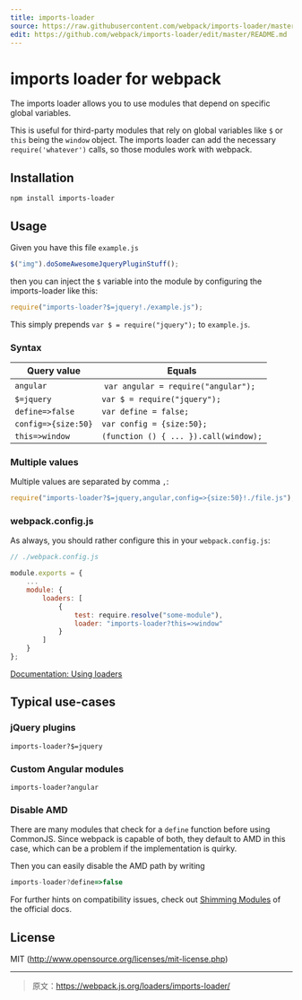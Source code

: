 ```yaml
---
title: imports-loader
source: https://raw.githubusercontent.com/webpack/imports-loader/master/README.md
edit: https://github.com/webpack/imports-loader/edit/master/README.md
---
```

# imports loader for webpack

The imports loader allows you to use modules that depend on specific global variables.

This is useful for third-party modules that rely on global variables like `$` or `this` being the `window` object. The imports loader can add the necessary `require('whatever')` calls, so those modules work with webpack.

## Installation

```
npm install imports-loader
```

## Usage

Given you have this file `example.js`

```javascript
$("img").doSomeAwesomeJqueryPluginStuff();
```

then you can inject the `$` variable into the module by configuring the imports-loader like this:

``` javascript
require("imports-loader?$=jquery!./example.js");
```

This simply prepends `var $ = require("jquery");` to `example.js`.

### Syntax

Query value | Equals
------------|-------
`angular` | `var angular = require("angular");`
`$=jquery` | `var $ = require("jquery");`
`define=>false` | `var define = false;`
`config=>{size:50}` | `var config = {size:50};`
`this=>window` | `(function () { ... }).call(window);`

### Multiple values

Multiple values are separated by comma `,`:

```javascript
require("imports-loader?$=jquery,angular,config=>{size:50}!./file.js");
```

### webpack.config.js

As always, you should rather configure this in your `webpack.config.js`:

```javascript
// ./webpack.config.js

module.exports = {
    ...
    module: {
        loaders: [
            {
                test: require.resolve("some-module"),
                loader: "imports-loader?this=>window"
            }
        ]
    }
};
```

[Documentation: Using loaders](http://webpack.github.io/docs/using-loaders.html)

## Typical use-cases

### jQuery plugins

`imports-loader?$=jquery`

### Custom Angular modules

`imports-loader?angular`

### Disable AMD

There are many modules that check for a `define` function before using CommonJS. Since webpack is capable of both, they default to AMD in this case, which can be a problem if the implementation is quirky.

Then you can easily disable the AMD path by writing

```javascript
imports-loader?define=>false
```

For further hints on compatibility issues, check out [Shimming Modules](http://webpack.github.io/docs/shimming-modules.html) of the official docs.

## License

MIT (http://www.opensource.org/licenses/mit-license.php)

***

> 原文：https://webpack.js.org/loaders/imports-loader/